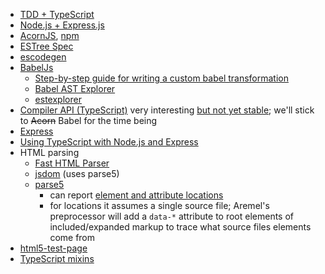 * [TDD + TypeScript](https://itnext.io/testing-with-jest-in-typescript-cc1cd0095421)
* [Node.js + Express.js](https://www.javatpoint.com/expressjs-tutorial)
* [AcornJS](https://github.com/acornjs/acorn), [npm](https://www.npmjs.com/package/acorn)
* [ESTree Spec](https://github.com/estree/estree)
* [escodegen](https://github.com/estools/escodegen)
* [BabelJs](https://babeljs.io/docs/en/)
  * [Step-by-step guide for writing a custom babel transformation](https://lihautan.com/step-by-step-guide-for-writing-a-babel-transformation/)
  * [Babel AST Explorer](https://lihautan.com/babel-ast-explorer/)
  * [estexplorer](https://astexplorer.net)
* [Compiler API (TypeScript)](https://learning-notes.mistermicheels.com/javascript/typescript/compiler-api) very interesting [but not yet stable](https://github.com/Microsoft/TypeScript/wiki/Using-the-Compiler-API); we'll stick to ~~Acorn~~ Babel for the time being
* [Express](http://expressjs.com)
* [Using TypeScript with Node.js and Express](https://blog.logrocket.com/typescript-with-node-js-and-express/)
* HTML parsing
  * [Fast HTML Parser](https://www.npmjs.com/package/node-html-parser)
  * [jsdom](https://www.npmjs.com/package/jsdom) (uses parse5)
  * [parse5](https://www.npmjs.com/package/parse5)
    * can report [element and attribute locations](https://github.com/inikulin/parse5/tree/master/packages/parse5/docs/source-code-location)
    * for locations it assumes a single source file; Aremel's preprocessor will add a `data-*` attribute to root elements of included/expanded markup to trace what source files elements come from
* [html5-test-page](https://github.com/cbracco/html5-test-page/blob/master/index.html)
* [TypeScript mixins](https://www.typescriptlang.org/docs/handbook/mixins.html)
